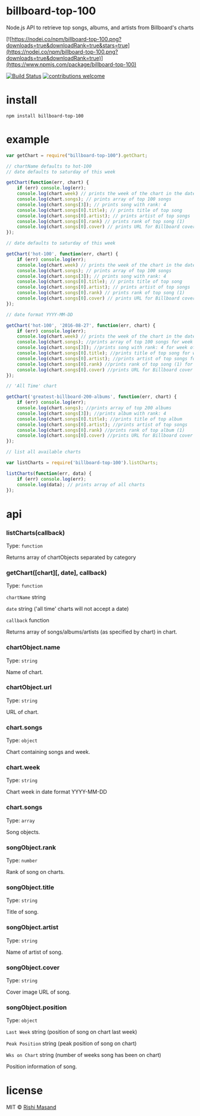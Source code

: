 ﻿# billboard-top-100
Node.js API to retrieve top songs, albums, and artists from Billboard's charts

[![https://nodei.co/npm/billboard-top-100.png?downloads=true&downloadRank=true&stars=true](https://nodei.co/npm/billboard-top-100.png?downloads=true&downloadRank=true)](https://www.npmjs.com/package/billboard-top-100)

[![Build Status](https://travis-ci.org/darthbatman/billboard-top-100.svg?branch=master)](https://travis-ci.org/darthbatman/billboard-top-100)
[![contributions welcome](https://img.shields.io/badge/contributions-welcome-brightgreen.svg?style=flat)](https://github.com/darthbatman/billboard-top-100)


# install

```
npm install billboard-top-100
```

# example

```js
var getChart = require("billboard-top-100").getChart;

// chartName defaults to hot-100
// date defaults to saturday of this week

getChart(function(err, chart) {
	if (err) console.log(err);
	console.log(chart.week) // prints the week of the chart in the date format YYYY-MM-DD
	console.log(chart.songs); // prints array of top 100 songs
	console.log(chart.songs[3]); // prints song with rank: 4
	console.log(chart.songs[0].title); // prints title of top song
	console.log(chart.songs[0].artist); // prints artist of top songs
	console.log(chart.songs[0].rank) // prints rank of top song (1)
	console.log(chart.songs[0].cover) // prints URL for Billboard cover image of top song
});

// date defaults to saturday of this week

getChart('hot-100', function(err, chart) {
	if (err) console.log(err);
	console.log(chart.week) // prints the week of the chart in the date format YYYY-MM-DD
	console.log(chart.songs); // prints array of top 100 songs
	console.log(chart.songs[3]); // prints song with rank: 4
	console.log(chart.songs[0].title); // prints title of top song
	console.log(chart.songs[0].artist); // prints artist of top songs
	console.log(chart.songs[0].rank) // prints rank of top song (1)
	console.log(chart.songs[0].cover) // prints URL for Billboard cover image of top song
});

// date format YYYY-MM-DD

getChart('hot-100', '2016-08-27', function(err, chart) {
	if (err) console.log(err);
	console.log(chart.week) // prints the week of the chart in the date format YYYY-MM-DD
	console.log(chart.songs); //prints array of top 100 songs for week of August 27, 2016
	console.log(chart.songs[3]); //prints song with rank: 4 for week of August 27, 2016
	console.log(chart.songs[0].title); //prints title of top song for week of August 27, 2016
	console.log(chart.songs[0].artist); //prints artist of top songs for week of August 27, 2016
	console.log(chart.songs[0].rank) //prints rank of top song (1) for week of August 27, 2016
	console.log(chart.songs[0].cover) //prints URL for Billboard cover image of top song for week of August 27, 2016
});

// 'All Time' chart

getChart('greatest-billboard-200-albums', function(err, chart) {
	if (err) console.log(err);
	console.log(chart.songs); //prints array of top 200 albums
	console.log(chart.songs[3]); //prints album with rank: 4
	console.log(chart.songs[0].title); //prints title of top album
	console.log(chart.songs[0].artist); //prints artist of top songs
	console.log(chart.songs[0].rank) //prints rank of top album (1)
	console.log(chart.songs[0].cover) //prints URL for Billboard cover image of top album
});

// list all available charts

var listCharts = require('billboard-top-100').listCharts;

listCharts(function(err, data) {
	if (err) console.log(err);
	console.log(data); // prints array of all charts
});

```

# api

### listCharts(callback)

Type: `function`

Returns array of chartObjects separated by category

### getChart([chart][, date], callback)

Type: `function`

```chartName``` string

```date``` string ('all time' charts will not accept a date)

```callback``` function

Returns array of songs/albums/artists (as specified by chart) in chart.

### chartObject.name

Type: `string`

Name of chart.

### chartObject.url

Type: `string`

URL of chart.

### chart.songs

Type: `object`

Chart containing songs and week.

### chart.week

Type: `string`

Chart week in date format YYYY-MM-DD

### chart.songs

Type: `array`

Song objects.

### songObject.rank

Type: `number`

Rank of song on charts.

### songObject.title

Type: `string`

Title of song.

### songObject.artist

Type: `string`

Name of artist of song.

### songObject.cover

Type: `string`

Cover image URL of song.

### songObject.position

Type: `object`

```Last Week``` string (position of song on chart last week)

```Peak Position``` string (peak position of song on chart)

```Wks on Chart``` string (number of weeks song has been on chart)

Position information of song.


# license

MIT © [Rishi Masand](https://github.com/darthbatman)
